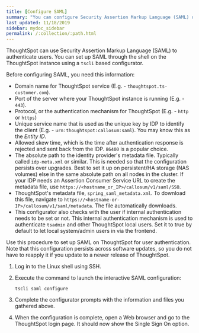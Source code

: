 ```yaml
---
title: [Configure SAML]
summary: "You can configure Security Assertion Markup Language (SAML) using ThoughtSpot's command line interface, tscli."
last_updated: 11/18/2019
sidebar: mydoc_sidebar
permalink: /:collection/:path.html
---
```

ThoughtSpot can use Security Assertion Markup Language (SAML) to authenticate
users. You can set up SAML through the shell on the ThoughtSpot instance using a
`tscli` based configurator.

Before configuring SAML, you need this information:

-   Domain name for ThoughtSpot service (E.g. - `thoughtspot.ts-customer.com`).
-   Port of the server where your ThoughtSpot instance is running (E.g. - `443`).
-   Protocol, or the authentication mechanism for ThoughtSpot (E.g. - `http` or `https`)
-   Unique service name that is used as the unique key by IDP to identify the client (E.g. - `urn:thoughtspot:callosum:saml`). You may know this as the *Entity ID*.
-   Allowed skew time, which is the time after authentication response is rejected and sent back from the IDP. `86400` is a popular choice.
-   The absolute path to the identity provider's metadata file. Typically called `idp-meta.xml` or similar. This is needed so that the configuration persists over upgrades. Best to set it up on persistent/HA storage (NAS volumes) else in the same absolute path on all nodes in the cluster. If your IDP needs an Assertion Consumer Service URL to create the metadata file, use `https://<hostname_or_IP>/callosum/v1/saml/SSO`.
- ThoughtSpot's metadata file, `spring_saml_metadata.xml`. To download this file, navigate to `https://<hostname-or-IP>/callosum/v1/saml/metadata`. The file automatically downloads.
-   This configurator also checks with the user if internal authentication needs to be set or not. This internal authentication mechanism is used to authenticate `tsadmin` and other ThoughtSpot local users. Set it to true by default to let local system/admin users in via the frontend.

Use this procedure to set up SAML on ThoughtSpot for user authentication. Note that this configuration persists across software updates, so you do not have to reapply it if you update to a newer release of ThoughtSpot.

1. Log in to the Linux shell using SSH.
2. Execute the command to launch the interactive SAML configuration:

    ```
    tscli saml configure
    ```

3. Complete the configurator prompts with the information and files you gathered above.
4. When the configuration is complete, open a Web browser and go to the ThoughtSpot login page.
   It should now show the Single Sign On option.
